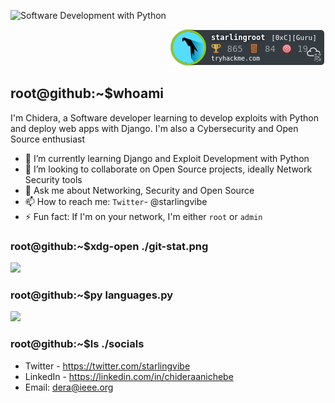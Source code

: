 ![Software Development with Python](https://i.ibb.co/b7LxNBp/rsz-chris-ried-ieic5tq8ymk-unsplash.png)

<p align="right"><img src="./starlingroot.png"></p>

## root@github:~$whoami

<!--
**starlingvibes/starlingvibes** is a ✨ _special_ ✨ repository because its `README.md` (this file) appears on your GitHub profile. -->

   I'm Chidera, a Software developer learning to develop exploits with Python and deploy web apps with Django. I'm also a Cybersecurity and Open Source enthusiast

- 🌱 I’m currently learning Django and Exploit Development with Python
- 👯 I’m looking to collaborate on Open Source projects, ideally Network Security tools
- 💬 Ask me about Networking, Security and Open Source
- 📫 How to reach me: `Twitter`- @starlingvibe
- ⚡ Fun fact: If I'm on your network, I'm either `root` or `admin`

### root@github:~$xdg-open ./git-stat.png
<img src="https://github-readme-stats.vercel.app/api?username=starlingvibes&show_icons=true"/>

### root@github:~$py languages.py
<img src="https://github-readme-stats.vercel.app/api/top-langs?username=starlingvibes&layout=compact"/>

### root@github:~$ls ./socials
- Twitter - https://twitter.com/starlingvibe
- LinkedIn - https://linkedin.com/in/chideraanichebe
- Email: dera@ieee.org
